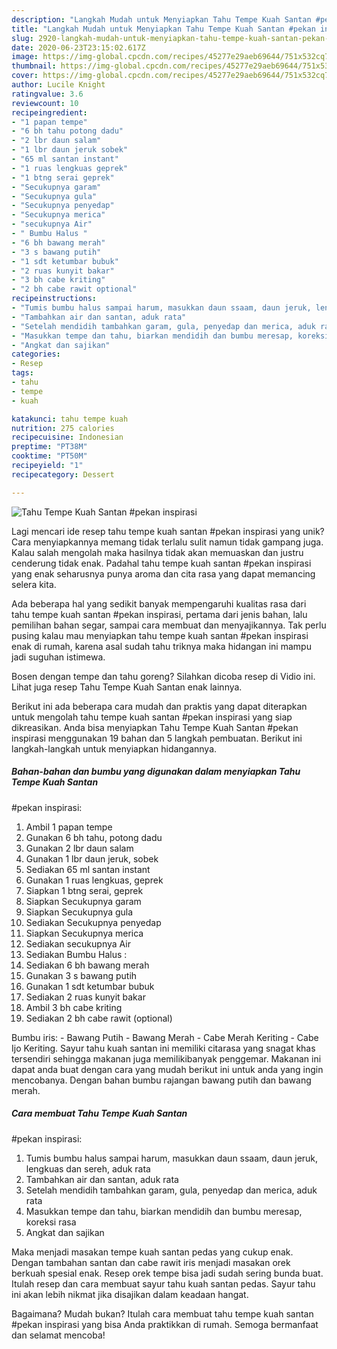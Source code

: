 ```yaml
---
description: "Langkah Mudah untuk Menyiapkan Tahu Tempe Kuah Santan #pekan inspirasi Anti Gagal"
title: "Langkah Mudah untuk Menyiapkan Tahu Tempe Kuah Santan #pekan inspirasi Anti Gagal"
slug: 2920-langkah-mudah-untuk-menyiapkan-tahu-tempe-kuah-santan-pekan-inspirasi-anti-gagal
date: 2020-06-23T23:15:02.617Z
image: https://img-global.cpcdn.com/recipes/45277e29aeb69644/751x532cq70/tahu-tempe-kuah-santan-pekan-inspirasi-foto-resep-utama.jpg
thumbnail: https://img-global.cpcdn.com/recipes/45277e29aeb69644/751x532cq70/tahu-tempe-kuah-santan-pekan-inspirasi-foto-resep-utama.jpg
cover: https://img-global.cpcdn.com/recipes/45277e29aeb69644/751x532cq70/tahu-tempe-kuah-santan-pekan-inspirasi-foto-resep-utama.jpg
author: Lucile Knight
ratingvalue: 3.6
reviewcount: 10
recipeingredient:
- "1 papan tempe"
- "6 bh tahu potong dadu"
- "2 lbr daun salam"
- "1 lbr daun jeruk sobek"
- "65 ml santan instant"
- "1 ruas lengkuas geprek"
- "1 btng serai geprek"
- "Secukupnya garam"
- "Secukupnya gula"
- "Secukupnya penyedap"
- "Secukupnya merica"
- "secukupnya Air"
- " Bumbu Halus "
- "6 bh bawang merah"
- "3 s bawang putih"
- "1 sdt ketumbar bubuk"
- "2 ruas kunyit bakar"
- "3 bh cabe kriting"
- "2 bh cabe rawit optional"
recipeinstructions:
- "Tumis bumbu halus sampai harum, masukkan daun ssaam, daun jeruk, lengkuas dan sereh, aduk rata"
- "Tambahkan air dan santan, aduk rata"
- "Setelah mendidih tambahkan garam, gula, penyedap dan merica, aduk rata"
- "Masukkan tempe dan tahu, biarkan mendidih dan bumbu meresap, koreksi rasa"
- "Angkat dan sajikan"
categories:
- Resep
tags:
- tahu
- tempe
- kuah

katakunci: tahu tempe kuah 
nutrition: 275 calories
recipecuisine: Indonesian
preptime: "PT38M"
cooktime: "PT50M"
recipeyield: "1"
recipecategory: Dessert

---
```



![Tahu Tempe Kuah Santan
#pekan inspirasi](https://img-global.cpcdn.com/recipes/45277e29aeb69644/751x532cq70/tahu-tempe-kuah-santan-pekan-inspirasi-foto-resep-utama.jpg)

Lagi mencari ide resep tahu tempe kuah santan
#pekan inspirasi yang unik? Cara menyiapkannya memang tidak terlalu sulit namun tidak gampang juga. Kalau salah mengolah maka hasilnya tidak akan memuaskan dan justru cenderung tidak enak. Padahal tahu tempe kuah santan
#pekan inspirasi yang enak seharusnya punya aroma dan cita rasa yang dapat memancing selera kita.

Ada beberapa hal yang sedikit banyak mempengaruhi kualitas rasa dari tahu tempe kuah santan
#pekan inspirasi, pertama dari jenis bahan, lalu pemilihan bahan segar, sampai cara membuat dan menyajikannya. Tak perlu pusing kalau mau menyiapkan tahu tempe kuah santan
#pekan inspirasi enak di rumah, karena asal sudah tahu triknya maka hidangan ini mampu jadi suguhan istimewa.

Bosen dengan tempe dan tahu goreng? Silahkan dicoba resep di Vidio ini. Lihat juga resep Tahu Tempe Kuah Santan enak lainnya.


Berikut ini ada beberapa cara mudah dan praktis yang dapat diterapkan untuk mengolah tahu tempe kuah santan
#pekan inspirasi yang siap dikreasikan. Anda bisa menyiapkan Tahu Tempe Kuah Santan
#pekan inspirasi menggunakan 19 bahan dan 5 langkah pembuatan. Berikut ini langkah-langkah untuk menyiapkan hidangannya.

<!--inarticleads1-->

##### Bahan-bahan dan bumbu yang digunakan dalam menyiapkan Tahu Tempe Kuah Santan
#pekan inspirasi:

1. Ambil 1 papan tempe
1. Gunakan 6 bh tahu, potong dadu
1. Gunakan 2 lbr daun salam
1. Gunakan 1 lbr daun jeruk, sobek
1. Sediakan 65 ml santan instant
1. Gunakan 1 ruas lengkuas, geprek
1. Siapkan 1 btng serai, geprek
1. Siapkan Secukupnya garam
1. Siapkan Secukupnya gula
1. Sediakan Secukupnya penyedap
1. Siapkan Secukupnya merica
1. Sediakan secukupnya Air
1. Sediakan  Bumbu Halus :
1. Sediakan 6 bh bawang merah
1. Gunakan 3 s bawang putih
1. Gunakan 1 sdt ketumbar bubuk
1. Sediakan 2 ruas kunyit bakar
1. Ambil 3 bh cabe kriting
1. Sediakan 2 bh cabe rawit (optional)


Bumbu iris: - Bawang Putih - Bawang Merah - Cabe Merah Keriting - Cabe Ijo Keriting. Sayur tahu kuah santan ini memiliki citarasa yang snagat khas tersendiri sehingga makanan juga memilikibanyak penggemar. Makanan ini dapat anda buat dengan cara yang mudah berikut ini untuk anda yang ingin mencobanya. Dengan bahan bumbu rajangan bawang putih dan bawang merah. 

<!--inarticleads2-->

##### Cara membuat Tahu Tempe Kuah Santan
#pekan inspirasi:

1. Tumis bumbu halus sampai harum, masukkan daun ssaam, daun jeruk, lengkuas dan sereh, aduk rata
1. Tambahkan air dan santan, aduk rata
1. Setelah mendidih tambahkan garam, gula, penyedap dan merica, aduk rata
1. Masukkan tempe dan tahu, biarkan mendidih dan bumbu meresap, koreksi rasa
1. Angkat dan sajikan


Maka menjadi masakan tempe kuah santan pedas yang cukup enak. Dengan tambahan santan dan cabe rawit iris menjadi masakan orek berkuah spesial enak. Resep orek tempe bisa jadi sudah sering bunda buat. Itulah resep dan cara membuat sayur tahu kuah santan pedas. Sayur tahu ini akan lebih nikmat jika disajikan dalam keadaan hangat. 

Bagaimana? Mudah bukan? Itulah cara membuat tahu tempe kuah santan
#pekan inspirasi yang bisa Anda praktikkan di rumah. Semoga bermanfaat dan selamat mencoba!
